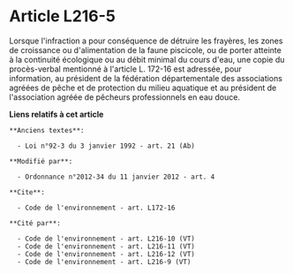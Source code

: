 # Article L216-5

Lorsque l'infraction a pour conséquence de détruire les frayères, les zones de croissance ou d'alimentation de la faune
piscicole, ou de porter atteinte à la continuité écologique ou au débit minimal du cours d'eau, une copie du procès-verbal
mentionné à l'article L. 172-16 est adressée, pour information, au président de la fédération départementale des associations
agréées de pêche et de protection du milieu aquatique et au président de l'association agréée de pêcheurs professionnels en
eau douce.

**Liens relatifs à cet article**

	**Anciens textes**:

	  - Loi n°92-3 du 3 janvier 1992 - art. 21 (Ab)

	**Modifié par**:

	  - Ordonnance n°2012-34 du 11 janvier 2012 - art. 4

	**Cite**:

	  - Code de l'environnement - art. L172-16

	**Cité par**:

	  - Code de l'environnement - art. L216-10 (VT)
	  - Code de l'environnement - art. L216-11 (VT)
	  - Code de l'environnement - art. L216-12 (VT)
	  - Code de l'environnement - art. L216-9 (VT)
